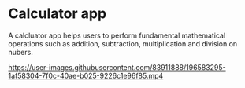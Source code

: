 # Calculator app

A calcluator app helps users to perform fundamental mathematical operations such as addition, subtraction, multiplication and division on nubers.

https://user-images.githubusercontent.com/83911888/196583295-1af58304-7f0c-40ae-b025-9226c1e96f85.mp4

